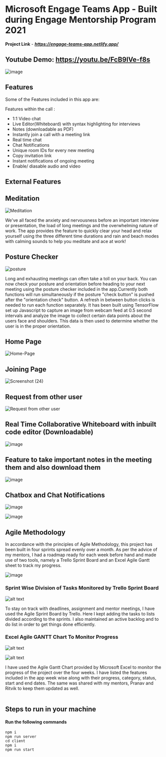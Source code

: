
# Microsoft Engage Teams App - Built during Engage Mentorship Program 2021

**Project Link** - ***https://engage-teams-app.netlify.app/***

## Youtube Demo: https://youtu.be/FcB9lVe-f8s
![image](https://user-images.githubusercontent.com/60353660/125866175-90700754-c8d2-4298-91a0-9b2de07671f0.png)



## Features
Some of the Features included in this app are:

Features within the call :
- 1:1 Video chat
- Live Editor(Whiteboard) with syntax highlighting for interviews
- Notes (downloadable as PDF) 
- Instantly join a call with a meeting link
- Real time chat
- Chat Notifications
- Unique room IDs for every new meeting
- Copy invitation link
- Instant notifications of ongoing meeting
- Enable/ diasable audio and video

## External Features

## Meditation 

![Meditation](https://user-images.githubusercontent.com/60353660/125826427-fd09fabc-e1f3-40ac-a826-f0385e179b58.png)

We've all faced the anxiety and nervousness before an important interview or presentation, the load of long meetings and the overwhelming nature of work. The app provides the feature to quickly clear your head and relax yourself using the three different time durations and rain and beach modes with calming sounds to help you meditate and ace at work!

## Posture Checker

![posture](https://user-images.githubusercontent.com/60353660/125837989-bf4d07fa-910a-4f91-befc-ef5790030458.png)

Long and exhausting meetings can often take a toll on your back. You can now check your posture and orientation before heading to your next meeting using the posture checker included in the app.Currently both functions will run simultaneously if the posture "check button" is pushed after the "orientation check" button. A refresh in between button clicks is needed to run each function separately.
It has been built using TensorFlow set up Javascript to capture an image from webcam feed at 0.5 second intervals and analyze the image to collect certain data points about the users face and shoulders. This data is then used to determine whether the user is in the proper orientation.

## Home Page
![Home-Page](https://user-images.githubusercontent.com/58457452/125500171-2e77de74-8024-46ed-a109-297132e120e0.png)

## Joining Page

![Screenshot (24)](https://user-images.githubusercontent.com/60353660/125852587-022bda3e-1675-4a59-bbcc-d12b8dfa7fa0.png)


## Request from other user
![Request from other user](https://user-images.githubusercontent.com/58457452/125501182-fc3c9bae-3992-4cd3-b453-57321da5a92c.jpeg)

## Real Time Collaborative Whiteboard with inbuilt code editor (Downloadable)
![image](https://user-images.githubusercontent.com/60353660/125851987-f64f4613-435a-4cc9-b7f1-bc72f9ccf0ad.png)

## Feature to take important notes in the meeting them and also download them
![image](https://user-images.githubusercontent.com/60353660/125854304-ccb0e9b8-ac8a-4d22-9717-aab2d0652a6d.png)


## Chatbox and Chat Notifications
![image](https://user-images.githubusercontent.com/60353660/125853613-f21b3e5e-c517-4342-acd5-46200164bcdd.png)

![image](https://user-images.githubusercontent.com/60353660/125854044-c59a16d2-2194-4048-a429-a5bd4429cc94.png)


## Agile Methodology

In accordance with the principles of Agile Methodology, this project has been built in four sprints spread evenly over a month. As per the advice of my mentors, I had a roadmap ready for each week before hand and made use of two tools, namely a Trello Sprint Board and an Excel Agile Gantt sheet to track my progress.

![image](https://user-images.githubusercontent.com/60353660/125866047-8d343bf5-c90a-4b0a-9e27-9fd4ebd56321.png)



### Sprint Wise Division of Tasks Monitored by Trello Sprint Board
![alt text](https://user-images.githubusercontent.com/58457452/125502693-b4ddd11f-e9e4-46f9-8d5d-e85c1591bb5e.jpeg)

To stay on track with deadlines, assignment and mentor meetings, I have used the Agile Sprint Board by Trello. 
Here I kept adding the tasks to lists divided according to the sprints. I also maintained an active backlog and to do list in order to get things done efficiently. 

### Excel Agile GANTT Chart To Monitor Progress

![alt text](https://user-images.githubusercontent.com/58457452/125502697-34a0b17a-408a-411e-a5ff-e1540a1c4270.jpeg)

![alt text](https://user-images.githubusercontent.com/58457452/125502687-666a6472-e0d1-4e4c-adf9-7704a27e137c.jpeg)

I have used the Agile Gantt Chart provided by Microsoft Excel to monitor the progress of the project over the four weeks. I have listed the features included in the app week wise along with their progress, category, status, start and end dates. The same was shared with my mentors, Pranav and Ritvik to keep them updated as well.
<br></br>

## Steps to run in your machine

#### Run the following commands
```
npm i
npm run server
cd client
npm i
npm run start
```
